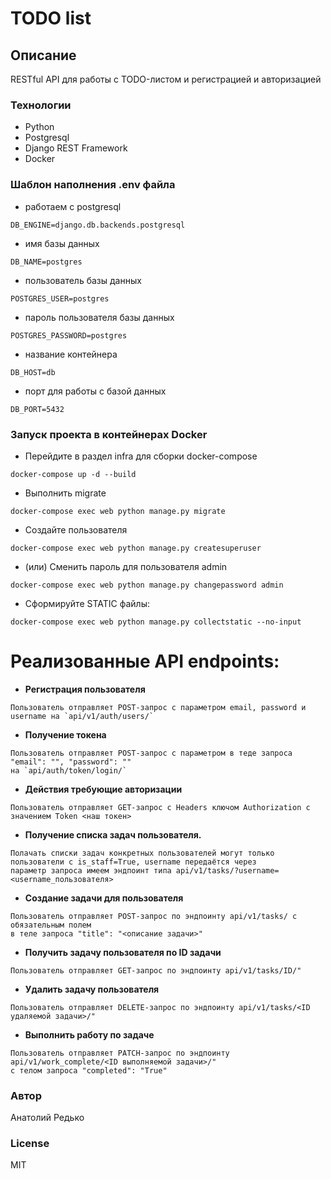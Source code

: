 # TODO list
## Описание
RESTful API для работы с TODO-листом и регистрацией и авторизацией

### Технологии
- Python
- Postgresql
- Django REST Framework
- Docker

### Шаблон наполнения .env файла
- работаем с postgresql
```
DB_ENGINE=django.db.backends.postgresql 
```
- имя базы данных
```
DB_NAME=postgres
```
- пользователь базы данных
```
POSTGRES_USER=postgres
```
- пароль пользователя базы данных
```
POSTGRES_PASSWORD=postgres
```
- название контейнера
```
DB_HOST=db
```
- порт для работы с базой данных
```
DB_PORT=5432
```

### Запуск проекта в контейнерах Docker
- Перейдите в раздел infra для сборки docker-compose
```
docker-compose up -d --build 
```
- Выполнить migrate
```
docker-compose exec web python manage.py migrate
```
- Создайте пользователя
```
docker-compose exec web python manage.py createsuperuser
```
- (или) Сменить пароль для пользователя admin
```
docker-compose exec web python manage.py changepassword admin
```
- Сформируйте STATIC файлы:
```
docker-compose exec web python manage.py collectstatic --no-input
```

# Реализованные API endpoints:
- **Регистрация пользователя**
```
Пользователь отправляет POST-запрос с параметром email, password и username на `api/v1/auth/users/`
```
- **Получение токена**
```
Пользователь отправляет POST-запрос с параметром в теде запроса "email": "", "password": "" 
на `api/auth/token/login/`
```
- **Действия требующие авторизации**
```
Пользователь отправляет GET-запрос с Headers ключом Authorization c значением Token <наш токен>
```
- **Получение списка задач пользователя.**
```
Полачать списки задач конкретных пользователей могут только пользователи с is_staff=True, username передаётся через 
параметр запроса имеем эндпоинт типа api/v1/tasks/?username=<username_пользователя> 
```
- **Создание задачи для пользователя**
```
Пользователь отправляет POST-запрос по эндпоинту api/v1/tasks/ с обязательным полем
в теле запроса "title": "<описание задачи>"
```
- **Получить задачу пользователя по ID задачи**
```
Пользователь отправляет GET-запрос по эндпоинту api/v1/tasks/ID/"
```
- **Удалить задачу пользователя**
```
Пользователь отправляет DELETE-запрос по эндпоинту api/v1/tasks/<ID удаляемой задачи>/"
```
- **Выполнить работу по задаче**
```
Пользователь отправляет PATCH-запрос по эндпоинту api/v1/work_complete/<ID выполняемой задачи>/"
с телом запроса "completed": "True"
```


### Автор
Анатолий Редько

### License
MIT
